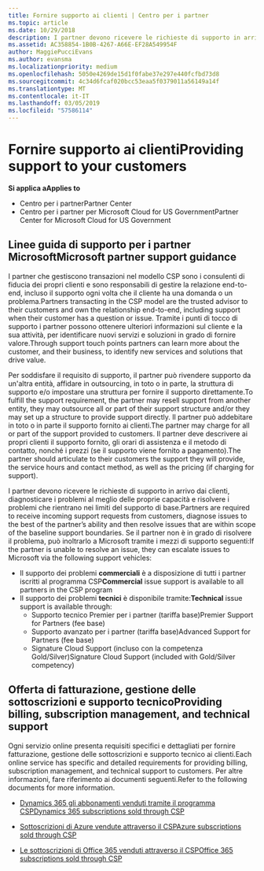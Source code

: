 ```yaml
---
title: Fornire supporto ai clienti | Centro per i partner
ms.topic: article
ms.date: 10/29/2018
description: I partner devono ricevere le richieste di supporto in arrivo dai clienti, diagnosticare i problemi al meglio delle proprie capacità e risolvere i problemi che rientrano nei limiti del supporto di base.
ms.assetid: AC358854-1B0B-4267-A66E-EF28A549954F
author: MaggiePucciEvans
ms.author: evansma
ms.localizationpriority: medium
ms.openlocfilehash: 5050e4269de15d1f0fabe37e297e440fcfbd73d8
ms.sourcegitcommit: 4c34d6fcaf020bcc53eaa5f0379011a56149a14f
ms.translationtype: MT
ms.contentlocale: it-IT
ms.lasthandoff: 03/05/2019
ms.locfileid: "57586114"
---
```

# <a name="providing-support-to-your-customers"></a><span data-ttu-id="007c1-103">Fornire supporto ai clienti</span><span class="sxs-lookup"><span data-stu-id="007c1-103">Providing support to your customers</span></span>

<span data-ttu-id="007c1-104">**Si applica a**</span><span class="sxs-lookup"><span data-stu-id="007c1-104">**Applies to**</span></span>

-  <span data-ttu-id="007c1-105">Centro per i partner</span><span class="sxs-lookup"><span data-stu-id="007c1-105">Partner Center</span></span>
-  <span data-ttu-id="007c1-106">Centro per i partner per Microsoft Cloud for US Government</span><span class="sxs-lookup"><span data-stu-id="007c1-106">Partner Center for Microsoft Cloud for US Government</span></span>


## <a name="microsoft-partner-support-guidance"></a><span data-ttu-id="007c1-107">Linee guida di supporto per i partner Microsoft</span><span class="sxs-lookup"><span data-stu-id="007c1-107">Microsoft partner support guidance</span></span>

<span data-ttu-id="007c1-108">I partner che gestiscono transazioni nel modello CSP sono i consulenti di fiducia dei propri clienti e sono responsabili di gestire la relazione end-to-end, incluso il supporto ogni volta che il cliente ha una domanda o un problema.</span><span class="sxs-lookup"><span data-stu-id="007c1-108">Partners transacting in the CSP model are the trusted advisor to their customers and own the relationship end-to-end, including support when their customer has a question or issue.</span></span> <span data-ttu-id="007c1-109">Tramite i punti di tocco di supporto i partner possono ottenere ulteriori informazioni sul cliente e la sua attività, per identificare nuovi servizi e soluzioni in grado di fornire valore.</span><span class="sxs-lookup"><span data-stu-id="007c1-109">Through support touch points partners can learn more about the customer, and their business, to identify new services and solutions that drive value.</span></span>

<span data-ttu-id="007c1-110">Per soddisfare il requisito di supporto, il partner può rivendere supporto da un'altra entità, affidare in outsourcing, in toto o in parte, la struttura di supporto e/o impostare una struttura per fornire il supporto direttamente.</span><span class="sxs-lookup"><span data-stu-id="007c1-110">To fulfill the support requirement, the partner may resell support from another entity, they may outsource all or part of their support structure and/or they may set up a structure to provide support directly.</span></span>  <span data-ttu-id="007c1-111">Il partner può addebitare in toto o in parte il supporto fornito ai clienti.</span><span class="sxs-lookup"><span data-stu-id="007c1-111">The partner may charge for all or part of the support provided to customers.</span></span> <span data-ttu-id="007c1-112">Il partner deve descrivere ai propri clienti il supporto fornito, gli orari di assistenza e il metodo di contatto, nonché i prezzi (se il supporto viene fornito a pagamento).</span><span class="sxs-lookup"><span data-stu-id="007c1-112">The partner should articulate to their customers the support they will provide, the service hours and contact method, as well as the pricing (if charging for support).</span></span> 

<span data-ttu-id="007c1-113">I partner devono ricevere le richieste di supporto in arrivo dai clienti, diagnosticare i problemi al meglio delle proprie capacità e risolvere i problemi che rientrano nei limiti del supporto di base.</span><span class="sxs-lookup"><span data-stu-id="007c1-113">Partners are required to receive incoming support requests from customers, diagnose issues to the best of the partner’s ability and then resolve issues that are within scope of the baseline support boundaries.</span></span> <span data-ttu-id="007c1-114">Se il partner non è in grado di risolvere il problema, può inoltrarlo a Microsoft tramite i mezzi di supporto seguenti:</span><span class="sxs-lookup"><span data-stu-id="007c1-114">If the partner is unable to resolve an issue, they can escalate issues to Microsoft via the following support vehicles:</span></span>

- <span data-ttu-id="007c1-115">Il supporto dei problemi **commerciali** è a disposizione di tutti i partner iscritti al programma CSP</span><span class="sxs-lookup"><span data-stu-id="007c1-115">**Commercial** issue support is available to all partners in the CSP program</span></span>
-   <span data-ttu-id="007c1-116">Il supporto dei problemi **tecnici** è disponibile tramite:</span><span class="sxs-lookup"><span data-stu-id="007c1-116">**Technical** issue support is available through:</span></span>
    -   <span data-ttu-id="007c1-117">Supporto tecnico Premier per i partner (tariffa base)</span><span class="sxs-lookup"><span data-stu-id="007c1-117">Premier Support for Partners (fee base)</span></span>
    -   <span data-ttu-id="007c1-118">Supporto avanzato per i partner (tariffa base)</span><span class="sxs-lookup"><span data-stu-id="007c1-118">Advanced Support for Partners (fee base)</span></span>
    -   <span data-ttu-id="007c1-119">Signature Cloud Support (incluso con la competenza Gold/Silver)</span><span class="sxs-lookup"><span data-stu-id="007c1-119">Signature Cloud Support (included with Gold/Silver competency)</span></span>

## <a name="providing-billing-subscription-management-and-technical-support"></a><span data-ttu-id="007c1-120">Offerta di fatturazione, gestione delle sottoscrizioni e supporto tecnico</span><span class="sxs-lookup"><span data-stu-id="007c1-120">Providing billing, subscription management, and technical support</span></span> 

<span data-ttu-id="007c1-121">Ogni servizio online presenta requisiti specifici e dettagliati per fornire fatturazione, gestione delle sottoscrizioni e supporto tecnico ai clienti.</span><span class="sxs-lookup"><span data-stu-id="007c1-121">Each online service has specific and detailed requirements for providing billing, subscription management, and technical support to customers.</span></span> <span data-ttu-id="007c1-122">Per altre informazioni, fare riferimento ai documenti seguenti.</span><span class="sxs-lookup"><span data-stu-id="007c1-122">Refer to the following documents for more information.</span></span>

-   [<span data-ttu-id="007c1-123">Dynamics 365 gli abbonamenti venduti tramite il programma CSP</span><span class="sxs-lookup"><span data-stu-id="007c1-123">Dynamics 365 subscriptions sold through CSP</span></span>](https://www.microsoftpartnercommunity.com/t5/CSP/Microsoft-Partner-Support-Guidance/m-p/5262#M30)

-   [<span data-ttu-id="007c1-124">Sottoscrizioni di Azure vendute attraverso il CSP</span><span class="sxs-lookup"><span data-stu-id="007c1-124">Azure subscriptions sold through CSP</span></span>](https://www.microsoftpartnercommunity.com/t5/CSP/Microsoft-Partner-Support-Guidance/m-p/5263#M31)

-   [<span data-ttu-id="007c1-125">Le sottoscrizioni di Office 365 venduti attraverso il CSP</span><span class="sxs-lookup"><span data-stu-id="007c1-125">Office 365 subscriptions sold through CSP</span></span>](https://www.microsoftpartnercommunity.com/t5/CSP/Microsoft-Partner-Support-Guidance/m-p/5264#M32)



 

 



